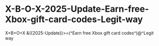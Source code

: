 # X-B-O-X-2025-Update-Earn-free-Xbox-gift-card-codes-Legit-way
X+B+O+X &amp;({2025-Update})>=(^Earn free Xbox gift card codes^)@^Legit way
